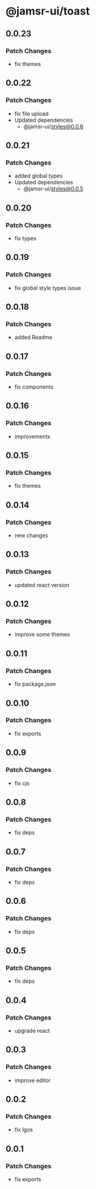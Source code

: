 # @jamsr-ui/toast

## 0.0.23

### Patch Changes

- fix themes

## 0.0.22

### Patch Changes

- fix file upload
- Updated dependencies
  - @jamsr-ui/styles@0.0.6

## 0.0.21

### Patch Changes

- added global types
- Updated dependencies
  - @jamsr-ui/styles@0.0.5

## 0.0.20

### Patch Changes

- fix types

## 0.0.19

### Patch Changes

- fix global style types issue

## 0.0.18

### Patch Changes

- added Readme

## 0.0.17

### Patch Changes

- fix components

## 0.0.16

### Patch Changes

- improvements

## 0.0.15

### Patch Changes

- fix themes

## 0.0.14

### Patch Changes

- new changes

## 0.0.13

### Patch Changes

- updated react version

## 0.0.12

### Patch Changes

- improve some themes

## 0.0.11

### Patch Changes

- fix package.json

## 0.0.10

### Patch Changes

- fix exports

## 0.0.9

### Patch Changes

- fix cjs

## 0.0.8

### Patch Changes

- fix deps

## 0.0.7

### Patch Changes

- fix deps

## 0.0.6

### Patch Changes

- fix deps

## 0.0.5

### Patch Changes

- fix deps

## 0.0.4

### Patch Changes

- upgrade react

## 0.0.3

### Patch Changes

- improve editor

## 0.0.2

### Patch Changes

- fix lgos

## 0.0.1

### Patch Changes

- fix exports
